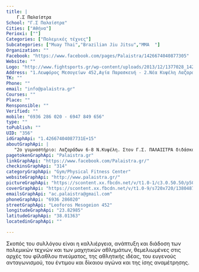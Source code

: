 ```yaml
---
title: |
    Γ.Σ Παλαίστρα
School: "Γ.Σ Παλαίστρα"
Cities: ["Αθήνα"]
Perioxi: [""]
Categories: ["Πολεμικές τέχνες"]
Subcategories: ["Muay Thai","Brazilian Jiu Jitsu","MMA  "]
Organization: ""
Facebook: "https://www.facebook.com/pages/Palaistra/1426674040877305"
Website: ""
Logo: "http://www.fightsports.gr/wp-content/uploads/2013/12/1377028_1428733147338061_2093388328_a.jpg"
Address: "1.Λεωφόρος Μεσογείων 452,Αγία Παρασκευή - 2.Νέα Κυψέλη Λαζαράδων 6-8."
TK: ""
Phone: ""
email: "info@palaistra.gr"
Courses: ""
Place: ""
Rensponsible: ""
Verified: ""
mobile: "6936 286 020 - 6947 849 656"
type: ""
toPublish: ""
UID: "356"
idGraphApi: "1.42667404087731E+15"
aboutGraphApi: | 
   "2ο γυμναστήριο: Λαζαράδων 6-8 Ν.Κυψέλη. Στον Γ.Σ. ΠΑΛΑΙΣΤΡΑ διδάσκονται τα μαχητικά αθλήματα: Muay Thai, Brazilian Jiu-Jitsu, Mixed Martial Arts"
pagetokenGraphApi: "Palaistra.gr"
linkGraphApi: "https://www.facebook.com/Palaistra.gr/"
checkinsGraphApi: "314"
categoryGraphApi: "Gym/Physical Fitness Center"
websiteGraphApi: "http://www.palaistra.gr/"
pictureGraphApi: "https://scontent.xx.fbcdn.net/v/t1.0-1/c3.0.50.50/p50x50/1377028_1428733147338061_2093388328_n.jpg?oh=be19061fccc2ae3ea785963f5588149c&amp;oe=5B462F58"
coverGraphApi: "https://scontent.xx.fbcdn.net/v/t1.0-9/s720x720/1380487_1427793347432041_576741730_n.jpg?oh=1e65cefbe475b2ffebf6ddf62ba8e9de&amp;oe=5B4E790E"
emailsGraphApi: "ac.palaistra@gmail.com"
phoneGraphApi: "6936 286020"
streetGraphApi: "Leoforos Mesogeion 452"
longitudeGraphApi: "23.82985"
latitudeGraphApi: "38.01363"
locatedinGraphApi: ""

---
```


Σκοπός του συλλόγου είναι η καλλιέργεια, ανάπτυξη και διάδοση των πολεμικών τεχνών και των μαχητικών αθλημάτων, θεμελιωμένες στις αρχές του φίλαθλου πνεύματος, της αθλητικής ιδέας, του ευγενούς ανταγωνισμού, του έντιμου και δίκαιου αγώνα και της ίσης αναμέτρησης.

